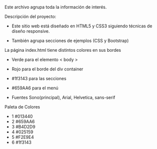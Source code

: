 Este archivo agrupa toda la información de interés.

Descripción del proyecto:

* Este sitio web está diseñado en HTML5 y CSS3 siguiendo técnicas de diseño responsive.

* También agrupa secciones de ejemplos (CSS y Bootstrap)

La página index.html tiene distintos colores en sus bordes 
* Verde para el elemento < body >
* Rojo para el borde del div container
* #1f3143 para las secciones
* #659AA6 para el menú

* Fuentes
Sono(principal), Arial, Helvetica, sans-serif

Paleta de Colores
* 1 #013440
* 2 #659AA6
* 3 #B4D2D9
* 4 #025159
* 5 #F2E9E4
* 6 #1f3143     



